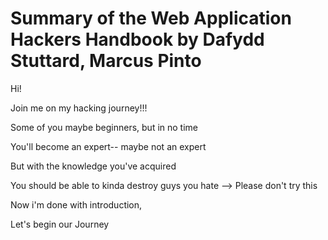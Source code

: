 # Summary of the Web Application Hackers Handbook by Dafydd Stuttard, Marcus Pinto

Hi!

Join me on my hacking journey!!!

Some of you maybe beginners, but in no time

You'll become an expert-- maybe not an expert

But with the knowledge you've acquired

You should be able to kinda destroy guys you hate --> Please don't try this 

Now i'm done with introduction,

Let's begin our Journey
